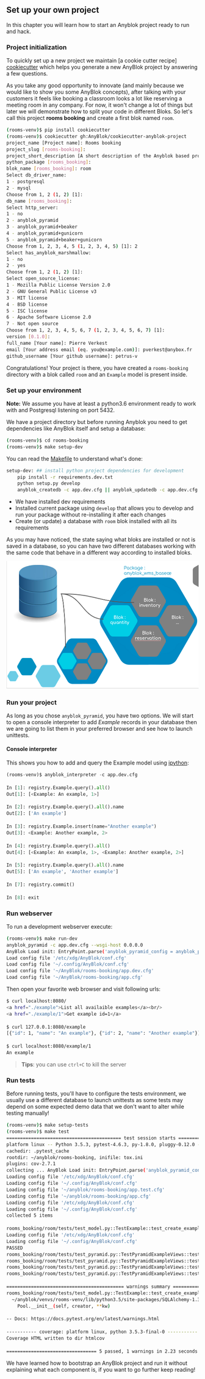 ## Set up your own project

In this chapter you will learn how to start an Anyblok project ready to
run and hack.

### Project initialization

To quickly set up a new project we maintain [a cookie cutter recipe]
[cookiecutter] which helps you generate a new AnyBlok project by
answering a few questions.

As you take any good opportunity to innovate (and mainly because we would like
to show you some AnyBlok concepts), after talking with your customers it
feels like booking a classroom looks a lot like reserving a meeting room in
any company. For now, it won't change a lot of things but later we will
demonstrate how to split your code in different Bloks.
So let's call this project **rooms booking** and create a first blok
named ``room``.

```bash
(rooms-venv)$ pip install cookiecutter
(rooms-venv)$ cookiecutter gh:AnyBlok/cookiecutter-anyblok-project
project_name [Project name]: Rooms booking
project_slug [rooms-booking]:
project_short_description [A short description of the Anyblok based project]: Anyblok service to manage (class)rooms reservation
python_package [rooms_booking]:
blok_name [rooms_booking]: room
Select db_driver_name:
1 - postgresql
2 - mysql
Choose from 1, 2 (1, 2) [1]:
db_name [rooms_booking]:
Select http_server:
1 - no
2 - anyblok_pyramid
3 - anyblok_pyramid+beaker
4 - anyblok_pyramid+gunicorn
5 - anyblok_pyramid+beaker+gunicorn
Choose from 1, 2, 3, 4, 5 (1, 2, 3, 4, 5) [1]: 2
Select has_anyblok_marshmallow:
1 - no
2 - yes
Choose from 1, 2 (1, 2) [1]:
Select open_source_license:
1 - Mozilla Public License Version 2.0
2 - GNU General Public License v3
3 - MIT license
4 - BSD license
5 - ISC license
6 - Apache Software License 2.0
7 - Not open source
Choose from 1, 2, 3, 4, 5, 6, 7 (1, 2, 3, 4, 5, 6, 7) [1]:
version [0.1.0]:
full_name [Your name]: Pierre Verkest
email [Your address email (eq. you@example.com)]: pverkest@anybox.fr
github_username [Your github username]: petrus-v
```

Congratulations! Your project is there, you have created a ``rooms-booking``
directory with a blok called ``room`` and an ``Example`` model is present inside.


### Set up your environment

**Note:** We assume you have at least a python3.6 environment ready to work
with and Postgresql listening on port 5432.

We have a project directory but before running Anyblok you need
to get dependencies like AnyBlok itself and setup a database:

```bash
(rooms-venv)$ cd rooms-booking
(rooms-venv)$ make setup-dev
```

You can read the [Makefile][makefile-setup-dev] to understand what's done:

```bash
setup-dev: ## install python project dependencies for development
    pip install -r requirements.dev.txt
    python setup.py develop
    anyblok_createdb -c app.dev.cfg || anyblok_updatedb -c app.dev.cfg
```

- We have installed dev requirements
- Installed current package using ``develop`` that allows you to develop and run
  your package without re-installing it after each changes
- Create (or update) a database with ``room`` blok installed with all
  its requirements

As you may have noticed, the state saying what bloks are installed or not
is saved in a database, so you can have two different databases working
with the same code that behave in a different way according to installed bloks.


![bloks](../../static/installed_blok.png)


### Run your project

As long as you chose ``anyblok_pyramid``, you have two options. We will start
to open a console interpreter to add *Example* records in your database then
we are going to list them in your preferred browser and see how to launch
unittests.


#### Console interpreter

This shows you how to add and query the Example model using [ipython](
https://ipython.org/index.html):

```python
(rooms-venv)$ anyblok_interpreter -c app.dev.cfg

In [1]: registry.Example.query().all()
Out[1]: [<Example: An example, 1>]

In [2]: registry.Example.query().all().name
Out[2]: ['An example']

In [3]: registry.Example.insert(name="Another example")
Out[3]: <Example: Another example, 2>

In [4]: registry.Example.query().all()
Out[4]: [<Example: An example, 1>, <Example: Another example, 2>]

In [5]: registry.Example.query().all().name
Out[5]: ['An example', 'Another example']

In [7]: registry.commit()

In [8]: exit
```

### Run webserver

To run a development webserver execute:

```bash
(rooms-venv)$ make run-dev
anyblok_pyramid -c app.dev.cfg --wsgi-host 0.0.0.0
AnyBlok Load init: EntryPoint.parse('anyblok_pyramid_config = anyblok_pyramid:anyblok_init_config')
Load config file '/etc/xdg/AnyBlok/conf.cfg'
Load config file '~/.config/AnyBlok/conf.cfg'
Load config file '~/AnyBlok/rooms-booking/app.dev.cfg'
Load config file '~/AnyBlok/rooms-booking/app.cfg'
```

Then open your favorite web browser and visit following urls:

```bash
$ curl localhost:8080/
<a href="./example">List all availaible examples</a><br/>
<a href="./example/1">Get example id=1</a>

$ curl 127.0.0.1:8080/example
[{"id": 1, "name": "An example"}, {"id": 2, "name": "Another example"}]

$ curl localhost:8080/example/1
An example
```

> **Tips**: you can use ``ctrl+C`` to kill the server

### Run tests

Before running tests, you'll have to configure the tests environment, we usually
use a different database to launch unittests as some tests may depend on
some expected demo data that we don't want to alter while testing manually!

```bash
(rooms-venv)$ make setup-tests
(rooms-venv)$ make test
========================================== test session starts ==========================================
platform linux -- Python 3.5.3, pytest-4.6.3, py-1.8.0, pluggy-0.12.0 -- ~/anyblok/venvs/rooms-venv/bin/python3
cachedir: .pytest_cache
rootdir: ~/anyblok/rooms-booking, inifile: tox.ini
plugins: cov-2.7.1
collecting ... AnyBlok Load init: EntryPoint.parse('anyblok_pyramid_config = anyblok_pyramid:anyblok_init_config')
Loading config file '/etc/xdg/AnyBlok/conf.cfg'
Loading config file '~/.config/AnyBlok/conf.cfg'
Loading config file '~/anyblok/rooms-booking/app.test.cfg'
Loading config file '~/anyblok/rooms-booking/app.cfg'
Loading config file '/etc/xdg/AnyBlok/conf.cfg'
Loading config file '~/.config/AnyBlok/conf.cfg'
collected 5 items                                                                                       

rooms_booking/room/tests/test_model.py::TestExample::test_create_example AnyBlok Load init: EntryPoint.parse('anyblok_pyramid_config = anyblok_pyramid:anyblok_init_config')
Loading config file '/etc/xdg/AnyBlok/conf.cfg'
Loading config file '~/.config/AnyBlok/conf.cfg'
PASSED
rooms_booking/room/tests/test_pyramid.py::TestPyramidExampleViews::test_root PASSED
rooms_booking/room/tests/test_pyramid.py::TestPyramidExampleViews::test_examples PASSED
rooms_booking/room/tests/test_pyramid.py::TestPyramidExampleViews::test_get_example PASSED
rooms_booking/room/tests/test_pyramid.py::TestPyramidExampleViews::test_post_example PASSED

=========================================== warnings summary ============================================
rooms_booking/room/tests/test_model.py::TestExample::test_create_example
  ~/anyblok/venvs/rooms-venv/lib/python3.5/site-packages/SQLAlchemy-1.3.5-py3.5-linux-x86_64.egg/sqlalchemy/pool/impl.py:96: SADeprecationWarning: PoolListener is deprecated in favor of the PoolEvents listener interface.  The Pool.listeners parameter will be removed in a future release.
    Pool.__init__(self, creator, **kw)

-- Docs: https://docs.pytest.org/en/latest/warnings.html

----------- coverage: platform linux, python 3.5.3-final-0 -----------
Coverage HTML written to dir htmlcov

================================= 5 passed, 1 warnings in 2.23 seconds ==================================
```

We have learned how to bootstrap an AnyBlok project and run it without explaining
what each component is, if you want to go further keep reading!


[cookiecutter]: https://github.com/AnyBlok/cookiecutter-anyblok-project
[makefile-setup-dev]: https://github.com/AnyBlok/anyblok-book-examples/blob/master/II_setup-project/Makefile#L29-L33
